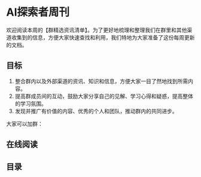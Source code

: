 # AI探索者周刊

欢迎阅读本周的【群精选资讯清单】。为了更好地梳理和整理我们在群里和其他渠道收集到的信息，方便大家快速查找和利用，我们特地为大家准备了这份每周更新的文档。

## 目标

1. 整合群内以及外部渠道的资讯、知识和信息，方便大家一目了然地找到所需内容。
2. 提高群成员间的互动，鼓励大家分享自己的见解、学习心得和疑惑，提高整体的学习氛围。
3. 发现并推广有价值的内容、优秀的个人和团队，推动群内的共同进步。

大家可以加群：
  

## 在线阅读



## 目录


